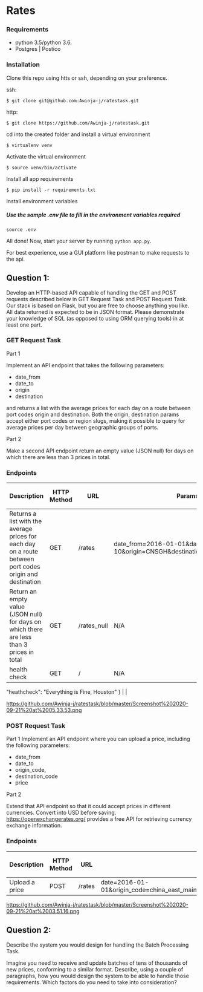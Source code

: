 # Rates

### Requirements
- python 3.5/python 3.6.
- Postgres | Postico

### Installation
Clone this repo using htts or ssh, depending on your preference.

ssh:

`$ git clone git@github.com:Awinja-j/ratestask.git`

http:

`$ git clone https://github.com/Awinja-j/ratestask.git`

cd into the created folder and install a virtual environment

`$ virtualenv venv`

Activate the virtual environment

`$ source venv/bin/activate`

Install all app requirements

`$ pip install -r requirements.txt`

Install environment variables

##### Use the sample .env file to fill in the environment variables required

`source .env`

All done! Now, start your server by running `python app.py`.

For best experience, use a GUI platform like postman to make requests to the api.



## Question 1:

Develop an HTTP-based API capable of handling the GET and POST requests described below in GET Request Task and POST Request Task. Our stack is based on Flask, but you are free to choose anything you like. All data returned is expected to be in JSON format. Please demonstrate your knowledge of SQL (as opposed to using ORM querying tools) in at least one part.

### GET Request Task

Part 1

Implement an API endpoint that takes the following parameters:

- date_from
- date_to
- origin
- destination

and returns a list with the average prices for each day on a route between port codes origin and destination.
Both the origin, destination params accept either port codes or region slugs, making it possible to query for average prices per day between geographic groups of ports.

Part 2

Make a second API endpoint return an empty value (JSON null) for days on which there are less than 3 prices in total.

### Endpoints

| Description                                                                                              | HTTP Method | URL     | Params                                                                             | Response w/o Payload | Response w/ Payload |
|----------------------------------------------------------------------------------------------------------|-------------|---------|------------------------------------------------------------------------------------|----------------------|---------------------|
| Returns a list with the average prices for each day on a route between port codes origin and destination | GET         | /rates  | date_from=2016-01-01&date_to=2016-01-10&origin=CNSGH&destination=north_europe_main |                      |                     |
| Return an empty value (JSON null) for days on which there are less than 3 prices in total                | GET         | /rates_null | N/A                                                                                |                      |                     |
| health check                                                                                             | GET         | /       | N/A                                                                                |  {
  "heathcheck": "Everything is Fine, Houston"
}                    |                     |


https://github.com/Awinja-j/ratestask/blob/master/Screenshot%202020-09-21%20at%2005.33.53.png


### POST Request Task
Part 1
Implement an API endpoint where you can upload a price, including the following parameters:

- date_from
- date_to
- origin_code,
- destination_code
- price

Part 2

Extend that API endpoint so that it could accept prices in different currencies. Convert into USD before saving. https://openexchangerates.org/ provides a free API for retrieving currency exchange information.

### Endpoints

| Description    | HTTP Method | URL           | Params | Response w/o Payload | Response w/ Payload |
|----------------|-------------|---------------|--------|----------------------|---------------------|
| Upload a price | POST         | /rates |  date=2016-01-01&origin_code=china_east_main&destination_code=north_europe_main&price=2000      |                      |                     |


https://github.com/Awinja-j/ratestask/blob/master/Screenshot%202020-09-21%20at%2003.51.16.png


## Question 2:

Describe the system you would design for handling the Batch Processing Task.

Imagine you need to receive and update batches of tens of thousands of new prices, conforming to a similar format. Describe, using a couple of paragraphs, how you would design the system to be able to handle those requirements. Which factors do you need to take into consideration?